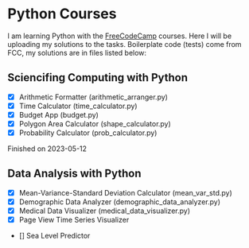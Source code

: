 # Python Courses

I am learning Python with the [FreeCodeCamp](https://www.freecodecamp.org/) courses. Here I will be uploading my solutions to the tasks.
Boilerplate code (tests) come from FCC, my solutions are in files listed below:

## Sciencifing Computing with Python
- [x] Arithmetic Formatter (arithmetic_arranger.py)
- [x] Time Calculator (time_calculator.py)
- [x] Budget App (budget.py)
- [x] Polygon Area Calculator (shape_calculator.py)
- [x] Probability Calculator (prob_calculator.py)

Finished on 2023-05-12

## Data Analysis with Python
- [x] Mean-Variance-Standard Deviation Calculator (mean_var_std.py)
- [x] Demographic Data Analyzer (demographic_data_analyzer.py)
- [x] Medical Data Visualizer (medical_data_visualizer.py)
- [x] Page View Time Series Visualizer
- [] Sea Level Predictor
